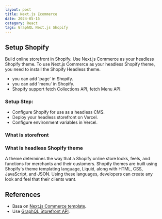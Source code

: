 ```yaml
---
layout: post
title: Next.js Ecommerce
date: 2024-05-15
category: React
tags: GraphQL Next.js Shopify
---
```


## Setup Shopify

Build online storefront in Shopify. Use Next.js Commerce as your headless Shopify theme. 
To use Next.js Commerce as your headless Shopify theme, you need to install the Shopify Headless theme. 

- you can add 'page' in Shopify.
- you can add 'menu' in Shopify.
- Shopify support fetch Collections API, fetch Menu API.

### Setup Step:
  - Configure Shopify for use as a headless CMS.
  - Deploy your headless storefront on Vercel.
  - Configure environment variables in Vercel.

### What is storefront

### What is headless Shopify theme
A theme determines the way that a Shopify online store looks, feels, and functions for merchants and their customers.
Shopify themes are built using Shopify's theme templating language, Liquid, along with HTML, CSS, JavaScript, and JSON. Using these languages, developers can create any look and feel that their clients want. 


## References
- Basa on [Next.js Commerce template](https://github.com/vercel/commerce).
- Use [GraphQL Storefront API](https://shopify.dev/docs/api/storefront).
